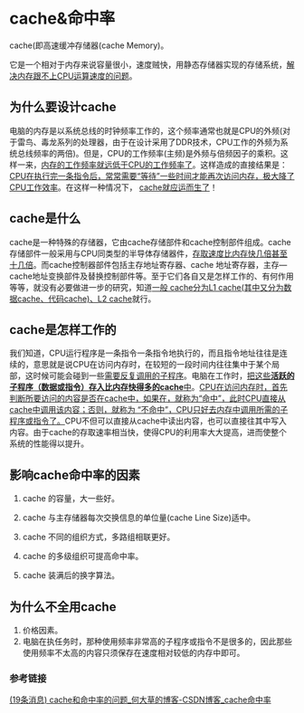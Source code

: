 # cache&命中率

cache(即高速缓冲存储器(cache Memory)。

它是一个相对于内存来说容量很小，速度贼快，用静态存储器实现的存储系统，<u>解决内存跟不上CPU运算速度的问题</u>。

## 为什么要设计cache

电脑的内存是以系统总线的时钟频率工作的，这个频率通常也就是CPU的外频(对于雷鸟、毒龙系列的处理器，由于在设计采用了DDR技术，CPU工作的外频为系统总线频率的两倍)。但是，CPU的工作频率(主频)是外频与倍频因子的乘积。这样一来，<u>内存的工作频率就远低于CPU的工作频率了</u>。这样造成的直接结果是：<u>CPU在执行完一条指令后，常常需要“等待”一些时间才能再次访问内存，极大降了CPU工作效率</u>。在这样一种情况下， <u>cache就应运而生了</u>！

## cache是什么

cache是一种特殊的存储器，它由cache存储部件和cache控制部件组成。cache 存储部件一般采用与CPU同类型的半导体存储器件，<u>存取速度比内存快几倍甚至十几倍</u>。而cache控制器部件包括主存地址寄存器、cache 地址寄存器，主存—cache地址变换部件及替换控制部件等。至于它们各自又是怎样工作的、有何作用等等，就没有必要做进一步的研究，知道<u>一般 cache分为L1 cache(其中又分为数据cache、代码cache)、L2 cache</u>就行。

## cache是怎样工作的

我们知道，CPU运行程序是一条指令一条指令地执行的，而且指令地址往往是连续的，意思就是说CPU在访问内存时，在较短的一段时间内往往集中于某个局部，这时候可能会碰到一些<u>需要反复调用的子程序</u>。电脑在工作时，<u>把这些**活跃的子程序（数据或指令）存入比内存快得多的cache**中</u>。<u>CPU在访问内存时，首先判断所要访问的内容是否在cache中，如果在，就称为“命中”，此时CPU直接从cache中调用该内容；否则，就称为 “不命中”，CPU只好去内存中调用所需的子程序或指令了。</u>CPU不但可以直接从cache中读出内容，也可以直接往其中写入内容。由于cache的存取速率相当快，使得CPU的利用率大大提高，进而使整个系统的性能得以提升。

## 影响cache命中率的因素

1. cache 的容量，大一些好。

2. cache 与主存储器每次交换信息的单位量(cache Line Size)适中。

3. cache 不同的组织方式，多路组相联更好。

4. cache 的多级组织可提高命中率。

5. cache 装满后的换字算法。

## 为什么不全用cache

1. 价格因素。
2. 电脑在执任务时，那种使用频率非常高的子程序或指令不是很多的，因此那些使用频率不太高的内容只须保存在速度相对较低的内存中即可。

### 参考链接

[(19条消息) cache和命中率的问题_何大草的博客-CSDN博客_cache命中率](https://blog.csdn.net/heshaofu/article/details/30026423?spm=1001.2101.3001.6661.1&depth_1-utm_relevant_index=1)